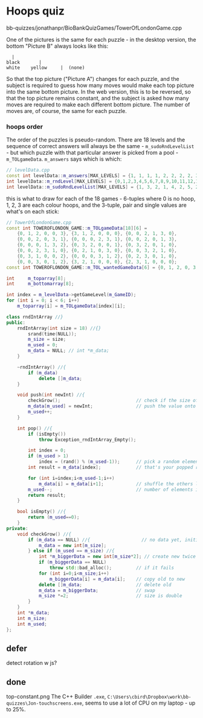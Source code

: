 # Hoops quiz

bb-quizzes/jonathanpr/BioBankQuizGames/TowerOfLondonGame.cpp

One of the pictures is the same for each puzzle - in the desktop version, the bottom "Picture B" always looks like this:

      |
    black       |     
    white    yellow     |  (none)

So that the top picture ("Picture A") changes for each puzzle, and the subject is required to guess how many moves would make each top picture into the same bottom picture. In the web version, this is to be reversed, so that the top picture remains constant, and the subject is asked how many moves are required to make each different bottom picture. The number of moves are, of course, the same for each puzzle.

### hoops order

The order of the puzzles is pseudo-random. There are 18 levels and the sequence of correct answers will always be the same - `m_sudoRndLevelList` - but which puzzle with that particular answer is picked from a pool - `m_TOLgameData`. `m_answers` says which is which:

```cpp
// levelData.cpp
const int levelData::m_answers[MAX_LEVELS] = {1, 1, 1, 1, 2, 2, 2, 2, 3, 3, 4, 4, 4, 4, 5, 5, 5, 5};
int levelData::m_rndLevel[MAX_LEVELS] = {0,1,2,3,4,5,6,7,8,9,10,11,12,13,14,15,16,17};
int levelData::m_sudoRndLevelList[MAX_LEVELS] = {1, 3, 2, 1, 4, 2, 5, 2, 2, 3, 1, 5, 4, 4, 5, 4, 1, 5};
```

this is what to draw for each of the 18 games - 6-tuples where 0 is no hoop, 1, 2, 3 are each colour hoops, and the 3-tuple, pair and single values are what's on each stick:

```cpp
// TowerOfLondonGame.cpp
const int TOWEROFLONDON_GAME::m_TOLgameData[18][6] =
    {0, 1, 2, 0, 0, 3}, {3, 1, 2, 0, 0, 0}, {0, 0, 2, 1, 3, 0}, 
    {0, 0, 2, 0, 3, 1}, {0, 0, 0, 2, 3, 1}, {0, 0, 2, 0, 1, 3},
    {0, 0, 0, 1, 3, 2}, {0, 3, 2, 0, 0, 1}, {0, 3, 2, 0, 1, 0},
    {0, 0, 2, 3, 1, 0}, {0, 2, 1, 0, 3, 0}, {0, 0, 3, 2, 1, 0},
    {0, 3, 1, 0, 0, 2}, {0, 0, 0, 3, 1, 2}, {0, 2, 3, 0, 1, 0},
    {0, 0, 3, 0, 1, 2}, {3, 2, 1, 0, 0, 0}, {2, 3, 1, 0, 0, 0};
const int TOWEROFLONDON_GAME::m_TOL_wantedGameData[6] = {0, 1, 2, 0, 3, 0};

int     m_toparray[8];
int     m_bottomarray[8];

int index = m_levelData->getGameLevel(m_GameID);
for (int i = 0; i < 6; i++)
    m_toparray[i] = m_TOLgameData[index][i];
```


```cpp
class rndIntArray //}
public:
    rndIntArray(int size = 18) //{}
        srand(time(NULL));
        m_size = size;
        m_used = 0;
        m_data = NULL; // int *m_data;
    }

    ~rndIntArray() //{
        if (m_data)
            delete []m_data;
    }

    void push(int newInt) //{
        checkGrow();                            // check if the size of the array needs to grow
        m_data[m_used] = newInt;                // push the value onto the stack
        m_used++;
    }

    int pop() //{
        if (isEmpty()) 
            throw Exception_rndIntArray_Empty();

        int index = 0;
        if (m_used > 1)
            index = (rand() % (m_used-1));      // pick a random element from the list
        int result = m_data[index];             // that's your popped result

        for (int i=index;i<m_used-1;i++)
            m_data[i] = m_data[i+1];            // shuffle the others left to fill gap
        m_used--;                               // number of elements is one less
        return result;
    }

    bool isEmpty() //{
        return (m_used==0);
    }
private:
    void checkGrow() //{
        if (m_data == NULL) //{                   // no data yet, initialise at m_size
            m_data = new int[m_size];
        } else if (m_used == m_size) //{
            int *m_biggerData = new int[m_size*2]; // create new twice as big
            if (m_biggerData == NULL) 
                throw std::bad_alloc();         // if it fails
            for (int i=0;i<m_size;i++) 
                m_biggerData[i] = m_data[i];    // copy old to new
            delete []m_data;                    // delete old
            m_data = m_biggerData;              // swap
            m_size *=2;                         // size is double
        }
    }
    int *m_data;
    int m_size;
    int m_used;
};
```


## defer

detect rotation w js?

## done

top-constant.png
The C++ Builder `.exe`, `C:\Users\cbird\Dropbox\work\bb-quizzes\Jon-touchscreens.exe`, seems to use a lot of CPU on my laptop - up to 25%.
